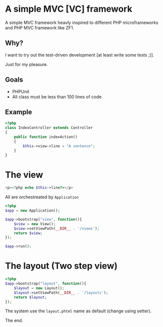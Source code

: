 # A simple MVC [VC] framework

A simple MVC framework heavly inspired to different PHP microframeworks and
PHP MVC framework like ZF1.

## Why?

I want to try out the test-driven development [at least write some tests ;)].

Just for my pleasure.

## Goals

 * PHPUnit
 * All class must be less than 100 lines of code
 
## Example

```php
<?php
class IndexController extends Controller
{
    public function indexAction()
    {
        $this->view->line = "A sentence";
    }
}
```

# The view

```php
<p><?php echo $this->line?></p>
```

All are orchestreated by `Application`

```php
<?php
$app = new Application();

$app->bootstrap("view", function(){
    $view = new View();
    $view->setViewPath(__DIR__ . '/views');
    return $view;
});

$app->run();
```

# The layout (Two step view)

```php
<?php
$app->bootstrap("layout", function(){
    $layout = new Layout();
    $layout->setViewPath(__DIR__ . '/layouts');
    return $layout;
});
```

The system use the `layout.phtml` name as default (change using setter).

The end.